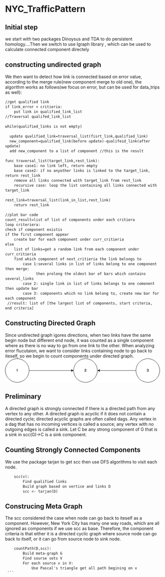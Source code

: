 # NYC_TrafficPattern
## Initial step
we start with two packages Dinoysus and TDA to do persistent homology....Then we switch to use Igraph library , which can be used to calculate connected component directely
## constructing undirected graph
We then want to detect how link is connected based on error value, according to the merge rule(new component merge to old one), the algorithm works as follows(we focus on error, but can be used for data_trips as well):

    //get qualified link     
    if link_error < critieria:  
        put link in qualified_link_list  
    //Traversal qualifed_link_list
    
    while(qualified_links is not empty)
      
      update qualified_link=traversal_list(fisrt_link,qualified_link)
      new_component=qualified_link(before update)-qualifeid_link(after update)
      add new_component to a list of component //this is the result
        
    func traversal_list(target_link,rest_link):  
        base case1: no link left, return empty  
        base case2: if no anyother links is linked to the target_link, return rest_link  
        remove all links connected with target_link from rest_link  
        recursive case: loop the list containing all links connected with target_link  
                           rest_link=traversal_list(link_in_list,rest_link)
        return rest_link
        
    //plot bar code
    count_result=list of list of components under each critiera
    loop criteriera:
    check if component existis 
    if the first component appear
        create bar for each component under curr_critieria
    else 
        list of links=get a random link from each component under curr_critieria
        find which component of next_critieria the link belongs to
            case 1:several links in list of links belong to one component then merge:
                  then prolong the oldest bar of bars which contains several_links
            case 2: single link in list of links belongs to one comonent then update bar
            case 3: components which no link belong to, create new bar for each component
     //result: list of [the largest list of components, start criteria, end criteria]

## Constructing Directed Graph
Since undirected graph igores directions, when two links have the same begin node but different end node, it was counted as a single component where as there is no way to go from one link to the other. When analyzing error flucutaion, we want to consider links containing node to go back to iteself, so we begin to count components under directed graph.
![Picture](https://github.com/zionward/NYC_TrafficPattern/blob/master/1702/diagram/Untitled%20Diagram.png?raw=true)

## Preliminary
A directed graph is strongly connected if there is a directed path from any vertex to any other. A directed graph is acyclic if it does not contain a directed cycle; directed acyclic graphs are often called dags.
Any vertex in a dag that has no incoming vertices is called a source; any vertex with no outgoing edges is called a sink. 
Let C be any strong component of G that is a sink in scc(G)->C is a sink component.

## Counting Strongly Connected Components
We use the package tarjan to get scc then use DFS algorithms to visit each node.
```
    scc(v):
        Find qualified links
        Build graph based on vertice and links D
        scc <- tarjan(D)
```

## Construcing Meta Graph
The scc considered the case when node can go back to iteself as a component. However, New York City has many one way roads, which are all ignored as components if we use scc as base. Therefore, the component criteria is that either it is a directed cyclic graph where source node can go back to itself, or it can go from source node to sink node. 
```
    countPath(D,scc):
        Build meta-graph G
        Find sourse sets V
        For each source v in V:
            Use Pascal's triangle get all path begining on v
 ```   
